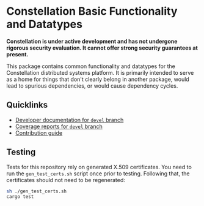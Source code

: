 # Constellation Basic Functionality and Datatypes

**Constellation is under active development and has not undergone
rigorous security evaluation.  It cannot offer strong security
guarantees at present.**

This package contains common functionality and datatypes for the
Constellation distributed systems platform.  It is primarily intended
to serve as a home for things that don't clearly belong in another
package, would lead to spurious dependencies, or would cause
dependency cycles.

## Quicklinks

* [Developer documentation for `devel` branch](https://constellation-system.github.io/constellation-common/index.html)
* [Coverage reports for `devel` branch](https://constellation-system.github.io/constellation-common/coverage/index.html)
* [Contribution guide](https://github.com/constellation-system/constellation-common/blob/devel/CONTRIBUTING.md)

## Testing

Tests for this repository rely on generated X.509 certificates.  You
need to run the `gen_test_certs.sh` script once prior to testing.
Following that, the certificates should not need to be regenerated:

```sh
sh ./gen_test_certs.sh
cargo test
```